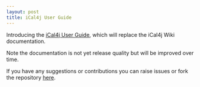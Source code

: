 ```yaml
---
layout: post
title: iCal4j User Guide
---
```


Introducing the [iCal4j User Guide], which will replace the iCal4j Wiki documentation.

Note the documentation is not yet release quality but will be improved over time.

If you have any suggestions or contributions you can raise issues or fork the repository [here](https://github.com/ical4j/ical4j-user-guide).

[iCal4j User Guide]: http://ical4j.github.io/ical4j-user-guide
